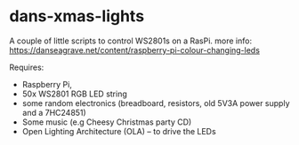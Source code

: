 # dans-xmas-lights
A couple of little scripts to control WS2801s on a RasPi. more info: https://danseagrave.net/content/raspberry-pi-colour-changing-leds

Requires:
 - Raspberry Pi,
 - 50x WS2801 RGB LED string
 - some random electronics (breadboard, resistors, old 5V3A power supply and a 7HC24851)
 - Some music (e.g Cheesy Christmas party CD)
 - Open Lighting Architecture (OLA) – to drive the LEDs
